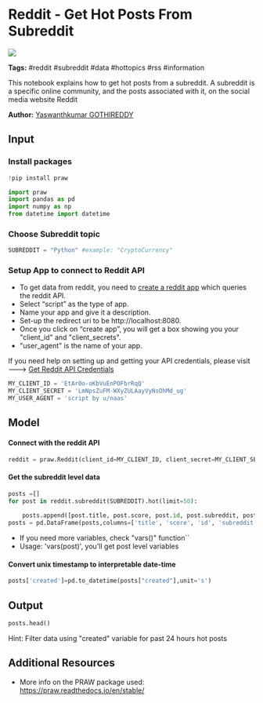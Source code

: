 # Reddit - Get Hot Posts From Subreddit
<a href="https://app.naas.ai/user-redirect/naas/downloader?url=https://raw.githubusercontent.com/jupyter-naas/awesome-notebooks/master/Reddit/Reddit_Get_Hot_Posts_From_Subreddit.ipynb" target="_parent"><img src="https://naasai-public.s3.eu-west-3.amazonaws.com/open_in_naas.svg"/></a>

**Tags:** #reddit #subreddit #data #hottopics #rss #information

This notebook explains how to get hot posts from a subreddit. A subreddit is a specific online community, and the posts associated with it, on the social media website Reddit

**Author:** [Yaswanthkumar GOTHIREDDY](https://www.linkedin.com/in/yaswanthkumargothireddy/)

## Input

### Install packages


```python
!pip install praw
```


```python
import praw
import pandas as pd
import numpy as np
from datetime import datetime
```

### Choose Subreddit topic 


```python
SUBREDDIT = "Python" #example: "CryptoCurrency"
```

### Setup App to connect to Reddit API

* To get data from reddit, you need to [create a reddit app](https://www.reddit.com/prefs/apps) which queries the reddit API.
* Select “script” as the type of app.
* Name your app and give it a description.
* Set-up the redirect uri to be http://localhost:8080.
* Once you click on “create app”, you will get a box showing you your "client_id" and "client_secrets".
* "user_agent" is the name of your app.

If you need help on setting up and getting your API credentials, please visit ---> [Get Reddit API Credentials](https://www.jcchouinard.com/get-reddit-api-credentials-with-praw/)


```python
MY_CLIENT_ID = 'EtAr0o-oKbVuEnPOFbrRqQ'
MY_CLIENT_SECRET = 'LmNpsZuFM-WXyZULAayVyNsOhMd_ug'
MY_USER_AGENT = 'script by u/naas'
```

## Model

#### Connect with the reddit API


```python
reddit = praw.Reddit(client_id=MY_CLIENT_ID, client_secret=MY_CLIENT_SECRET, user_agent=MY_USER_AGENT)
```

#### Get the subreddit level data


```python
posts =[]
for post in reddit.subreddit(SUBREDDIT).hot(limit=50):
    
    posts.append([post.title, post.score, post.id, post.subreddit, post.url, post.num_comments, post.selftext, post.created])
posts = pd.DataFrame(posts,columns=['title', 'score', 'id', 'subreddit', 'url', 'num_comments', 'body', 'created'])
```

* If you need more variables, check "vars()" function``
* Usage: 'vars(post)', you'll get post level variables 

#### Convert unix timestamp to interpretable date-time 


```python
posts['created']=pd.to_datetime(posts["created"],unit='s')
```

## Output


```python
posts.head()
```

Hint: Filter data using "created" variable for past 24 hours hot posts

## Additional Resources
- More info on the PRAW package used: https://praw.readthedocs.io/en/stable/
